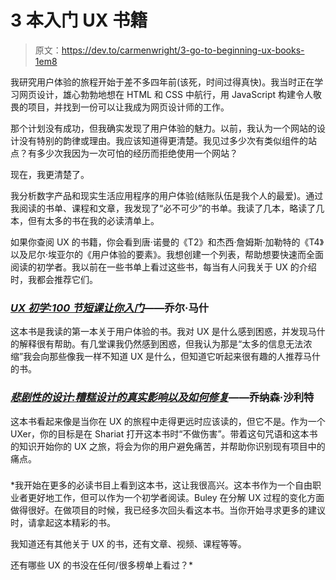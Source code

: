 # 3 本入门 UX 书籍

> 原文：<https://dev.to/carmenwright/3-go-to-beginning-ux-books-1em8>

我研究用户体验的旅程开始于差不多四年前(该死，时间过得真快)。我当时正在学习网页设计，雄心勃勃地想在 HTML 和 CSS 中航行，用 JavaScript 构建令人敬畏的项目，并找到一份可以让我成为网页设计师的工作。

那个计划没有成功，但我确实发现了用户体验的魅力。以前，我认为一个网站的设计没有特别的韵律或理由。我应该知道得更清楚。我见过多少次有类似组件的站点？有多少次我因为一次可怕的经历而拒绝使用一个网站？

现在，我更清楚了。

我分析数字产品和现实生活应用程序的用户体验(结账队伍是我个人的最爱)。通过我阅读的书单、课程和文章，我发现了“必不可少”的书单。我读了几本，略读了几本，但有太多的书在我的必读清单上。

如果你查阅 UX 的书籍，你会看到唐·诺曼的《T2》和杰西·詹姆斯·加勒特的《T4》以及尼尔·埃亚尔的《用户体验的要素》。我想创建一个列表，帮助想要快速而全面阅读的初学者。我以前在一些书单上看过这些书，每当有人问我关于 UX 的介绍时，我都会推荐它们。

### *[UX 初学:100 节短课让你入门](http://shop.oreilly.com/product/0636920035084)*——乔尔·马什

这本书是我读的第一本关于用户体验的书。我对 UX 是什么感到困惑，并发现马什的解释很有帮助。有几堂课我仍然感到困惑，但我认为那是“太多的信息无法浓缩”我会向那些像我一样不知道 UX 是什么，但知道它听起来很有趣的人推荐马什的书。

### *[悲剧性的设计:糟糕设计的真实影响以及如何修复](http://shop.oreilly.com/product/0636920038887)*——乔纳森·沙利特

这本书看起来像是当你在 UX 的旅程中走得更远时应该读的，但它不是。作为一个 UXer，你的目标是在 Shariat 打开这本书时“不做伤害”。带着这句咒语和这本书的知识开始你的 UX 之旅，将会为你的用户避免痛苦，并帮助你识别现有项目中的痛点。

### 

 *我开始在更多的必读书目上看到这本书，这让我很高兴。这本书作为一个自由职业者更好地工作，但可以作为一个初学者阅读。Buley 在分解 UX 过程的变化方面做得很好。在做项目的时候，我已经多次回头看这本书。当你开始寻求更多的建议时，请拿起这本精彩的书。

我知道还有其他关于 UX 的书，还有文章、视频、课程等等。

还有哪些 UX 的书没在任何/很多榜单上看过？*